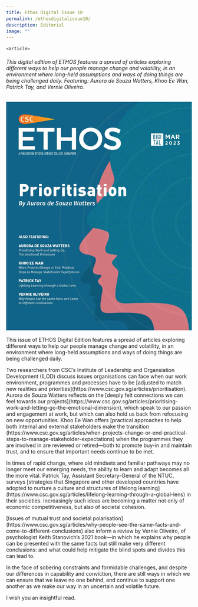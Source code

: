 ```yaml
---
title: Ethos Digital Issue 10
permalink: /ethosdigitalissue10/
description: Editorial
image: ""
---
```

	

	
	<article>
<h6>This digital edition of ETHOS features a spread of articles exploring different ways to help our people manage change and volatility, in an environment where long-held assumptions and ways of doing things are being challenged daily. Featuring: Aurora de Souza Watters, Khoo Ee Wan, Patrick Tay, and Vernie Oliveiro.</h6>

<img src="images/Ethos_Images/Ethos_Digital_Issue_10/EthosDigital_Issue_Mar23_Cov.jpg">

<p>This issue of ETHOS Digital Edition features a spread of articles exploring different ways to help our people manage change and volatility, in an environment where long-held assumptions and ways of doing things are being challenged daily.</p>

<p>Two researchers from CSC’s Institute of Leadership and Organsiation Development (ILOD) discuss issues organisations can face when our work environment, programmes and processes have to be&nbsp;[adjusted to match new realities and priorities](https://www.csc.gov.sg/articles/prioritisation). Aurora de Souza Watters reflects on the&nbsp;[deeply felt connections we can feel towards our projects](https://www.csc.gov.sg/articles/prioritising-work-and-letting-go-the-emotional-dimension), which speak to our passion and engagement at work, but which can also hold us back from refocusing on new opportunities. Khoo Ee Wan offers&nbsp;[practical approaches to help both internal and external stakeholders make the transition (https://www.csc.gov.sg/articles/when-projects-change-or-end-practical-steps-to-manage-stakeholder-expectations)&nbsp;when the programmes they are involved in are reviewed or retired—both to promote buy-in and maintain trust, and to ensure that important needs continue to be met.</p>

<p>In times of rapid change, where old mindsets and familiar pathways may no longer meet our emerging needs, the ability to learn and adapt becomes all the more vital. Patrick Tay, Assistant Secretary-General of the NTUC, surveys&nbsp;[strategies that Singapore and other developed countries have adopted to nurture a culture and structures of lifelong learning](https://www.csc.gov.sg/articles/lifelong-learning-through-a-global-lens)&nbsp;in their societies. Increasingly such ideas are becoming a matter not only of economic competitiveness, but also of societal cohesion.</p>

<p>[Issues of mutual trust and societal polarisation](https://www.csc.gov.sg/articles/why-people-see-the-same-facts-and-come-to-different-conclusions)&nbsp;also inform a review by Vernie Oliveiro, of psychologist Keith Stanovich’s 2021 book—in which he explains why people can be presented with the same facts but still make very different conclusions: and what could help mitigate the blind spots and divides this can lead to.</p>

<p>In the face of sobering constraints and formidable challenges, and despite our differences in capability and conviction, there are still ways in which we can ensure that we leave no one behind, and continue to support one another as we make our way in an uncertain and volatile future.</p>

<p>I wish you an insightful read.</p>
		
</article>